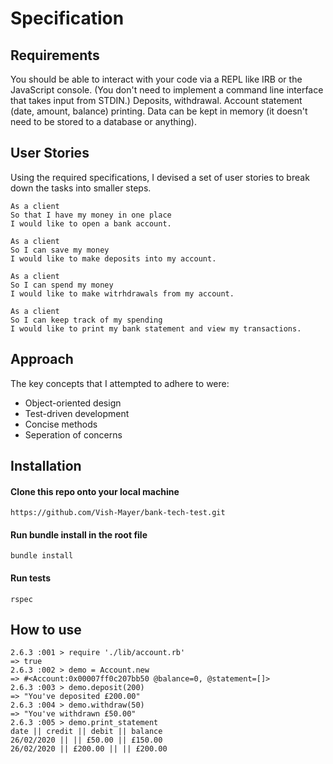 # Specification
## Requirements

You should be able to interact with your code via a REPL like IRB or the JavaScript console. (You don't need to implement a command line interface that takes input from STDIN.)
Deposits, withdrawal. Account statement (date, amount, balance) printing.
Data can be kept in memory (it doesn't need to be stored to a database or anything).

## User Stories

 Using the required specifications, I devised a set of user stories to break down the tasks into smaller steps.

    As a client
    So that I have my money in one place
    I would like to open a bank account.

    As a client
    So I can save my money
    I would like to make deposits into my account.

    As a client
    So I can spend my money
    I would like to make witrhdrawals from my account.

    As a client
    So I can keep track of my spending 
    I would like to print my bank statement and view my transactions.

## Approach
    
The key concepts that I attempted to adhere to were:

* Object-oriented design
* Test-driven development
* Concise methods
* Seperation of concerns

## Installation
#### Clone this repo onto your local machine
    https://github.com/Vish-Mayer/bank-tech-test.git
#### Run bundle install in the root file
    bundle install
#### Run tests
    rspec

## How to use
    2.6.3 :001 > require './lib/account.rb'
    => true 
    2.6.3 :002 > demo = Account.new
    => #<Account:0x00007ff0c207bb50 @balance=0, @statement=[]> 
    2.6.3 :003 > demo.deposit(200)
    => "You've deposited £200.00" 
    2.6.3 :004 > demo.withdraw(50)
    => "You've withdrawn £50.00" 
    2.6.3 :005 > demo.print_statement
    date || credit || debit || balance
    26/02/2020 || || £50.00 || £150.00
    26/02/2020 || £200.00 || || £200.00
    




